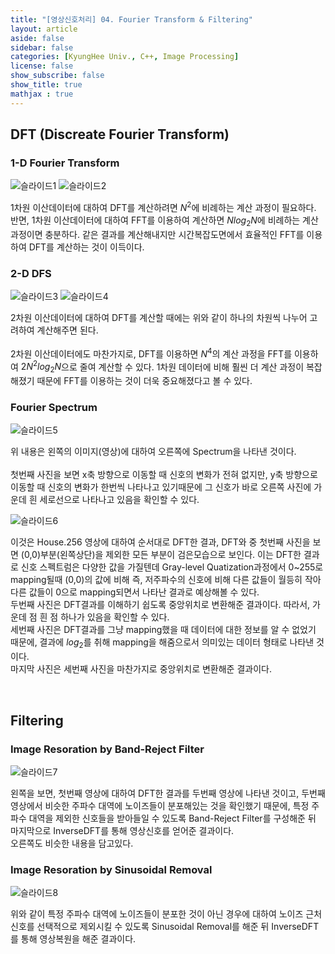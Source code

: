 ```yaml
---
title: "[영상신호처리] 04. Fourier Transform & Filtering"
layout: article
aside: false
sidebar: false
categories: [KyungHee Univ., C++, Image Processing]
license: false
show_subscribe: false
show_title: true
mathjax : true
---
```


## DFT (Discreate Fourier Transform)

### 1-D Fourier Transform

![슬라이드1](https://user-images.githubusercontent.com/79047370/112635548-4d12ca80-8e7f-11eb-9b1c-3ba08ff914b6.JPG)
![슬라이드2](https://user-images.githubusercontent.com/79047370/112635552-4edc8e00-8e7f-11eb-89ed-ed8df1376ff8.JPG)

1차원 이산데이터에 대하여 DFT를 계산하려면 $N^2$에 비례하는 계산 과정이 필요하다.<br>
반면, 1차원 이산데이터에 대하여 FFT를 이용하여 계산하면 $Nlog_2 N$에 비례하는 계산 과정이면 충분하다. 같은 결과를 계산해내지만 시간복잡도면에서 효율적인 FFT를 이용하여 DFT를 계산하는 것이 이득이다.

### 2-D DFS

![슬라이드3](https://user-images.githubusercontent.com/79047370/112635560-50a65180-8e7f-11eb-9054-66a7cc237894.JPG)
![슬라이드4](https://user-images.githubusercontent.com/79047370/112635563-513ee800-8e7f-11eb-9d94-45a042316d64.JPG)

2차원 이산데이터에 대하여 DFT를 계산할 때에는 위와 같이 하나의 차원씩 나누어 고려하여 계산해주면 된다.<br><br>
2차원 이산데이터에도 마찬가지로, DFT를 이용하면 $N^4$의 계산 과정을 FFT를 이용하여 $2N^2log_2 N$으로 줄여 계산할 수 있다. 1차원 데이터에 비해 훨씬 더 계산 과정이 복잡해졌기 때문에 FFT를 이용하는 것이 더욱 중요해졌다고 볼 수 있다.

### Fourier Spectrum

![슬라이드5](https://user-images.githubusercontent.com/79047370/112635565-51d77e80-8e7f-11eb-8fe9-3166f30443b6.JPG)

위 내용은 왼쪽의 이미지(영상)에 대하여 오른쪽에 Spectrum을 나타낸 것이다.<br><br>
첫번째 사진을 보면 x축 방향으로 이동할 때 신호의 변화가 전혀 없지만, y축 방향으로 이동할 때 신호의 변화가 한번씩 나타나고 있기때문에 그 신호가 바로 오른쪽 사진에 가운데 흰 세로선으로 나타나고 있음을 확인할 수 있다.

![슬라이드6](https://user-images.githubusercontent.com/79047370/112635568-51d77e80-8e7f-11eb-8590-b013d6d69ffd.JPG)

이것은 House.256 영상에 대하여 순서대로 DFT한 결과, DFT와 중
첫번째 사진을 보면 (0,0)부분(왼쪽상단)을 제외한 모든 부분이 검은모습으로 보인다. 이는 DFT한 결과로 신호 스펙트럼은 다양한 값을 가질텐데 Gray-level Quatization과정에서 0~255로 mapping될때 (0,0)의 값에 비해 즉, 저주파수의 신호에 비해 다른 값들이 월등히 작아 다른 값들이 0으로 mapping되면서 나타난 결과로 예상해볼 수 있다.<br>
두번째 사진은 DFT결과를 이해하기 쉽도록 중앙위치로 변환해준 결과이다. 따라서, 가운데 점 흰 점 하나가 있음을 확인할 수 있다.<br>
세번째 사진은 DFT결과를 그냥 mapping했을 때 데이터에 대한 정보를 알 수 없었기 때문에, 결과에 $log_2$를 취해 mapping을 해줌으로서 의미있는 데이터 형태로 나타낸 것이다.<br>
마지막 사진은 세번째 사진을 마찬가지로 중앙위치로 변환해준 결과이다.

<br>

## Filtering

### Image Resoration by Band-Reject Filter

![슬라이드7](https://user-images.githubusercontent.com/79047370/112635570-52701500-8e7f-11eb-99b2-8a2729f2aca2.JPG)

왼쪽을 보면, 첫번째 영상에 대하여 DFT한 결과를 두번째 영상에 나타낸 것이고, 두번째 영상에서 비슷한 주파수 대역에 노이즈들이 분포해있는 것을 확인했기 때문에, 특정 주파수 대역을 제외한 신호들을 받아들일 수 있도록 Band-Reject Filter를 구성해준 뒤 마지막으로 InverseDFT를 통해 영상신호를 얻어준 결과이다.<br>
오른쪽도 비슷한 내용을 담고있다.

### Image Resoration by Sinusoidal Removal
![슬라이드8](https://user-images.githubusercontent.com/79047370/112635573-5308ab80-8e7f-11eb-843a-707dce04af31.JPG)

위와 같이 특정 주파수 대역에 노이즈들이 분포한 것이 아닌 경우에 대하여 노이즈 근처 신호를 선택적으로 제외시킬 수 있도록 Sinusoidal Removal를 해준 뒤 InverseDFT를 통해 영상복원을 해준 결과이다.